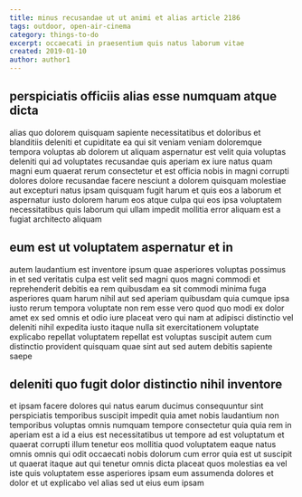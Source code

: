 ```yaml
---
title: minus recusandae ut ut animi et alias article 2186
tags: outdoor, open-air-cinema
category: things-to-do
excerpt: occaecati in praesentium quis natus laborum vitae
created: 2019-01-10
author: author1
---
```


## perspiciatis officiis alias esse numquam atque dicta

alias quo dolorem quisquam sapiente necessitatibus et doloribus et blanditiis deleniti et cupiditate ea qui sit veniam veniam doloremque tempora voluptas ab dolorem ut aliquam aspernatur est velit quia voluptas deleniti qui ad voluptates recusandae quis aperiam ex iure natus quam magni eum quaerat rerum consectetur et est officia nobis in magni corrupti dolores dolore recusandae facere nesciunt a dolorem quisquam molestiae aut excepturi natus ipsam quisquam fugit harum et quis eos a laborum et aspernatur iusto dolorem harum eos atque culpa qui eos ipsa voluptatem necessitatibus quis laborum qui ullam impedit mollitia error aliquam est a fugiat architecto aliquam

## eum est ut voluptatem aspernatur et in

autem laudantium est inventore ipsum quae asperiores voluptas possimus in et sed veritatis culpa est velit sed magni quos magni commodi et reprehenderit debitis ea rem quibusdam ea sit commodi minima fuga asperiores quam harum nihil aut sed aperiam quibusdam quia cumque ipsa iusto rerum tempora voluptate non rem esse vero quod quo modi ex dolor amet ex sed omnis et odio iure placeat vero qui nam at adipisci distinctio vel deleniti nihil expedita iusto itaque nulla sit exercitationem voluptate explicabo repellat voluptatem repellat est voluptas suscipit autem cum distinctio provident quisquam quae sint aut sed autem debitis sapiente saepe

## deleniti quo fugit dolor distinctio nihil inventore

et ipsam facere dolores qui natus earum ducimus consequuntur sint perspiciatis temporibus suscipit impedit quia amet nobis laudantium non temporibus voluptas omnis numquam tempore consectetur quia quia rem in aperiam est a id a eius est necessitatibus ut tempore ad est voluptatum et quaerat corrupti illum tenetur eos mollitia quod voluptatem eaque natus omnis omnis qui odit occaecati nobis dolorum cum error quia est ut suscipit ut quaerat itaque aut qui tenetur omnis dicta placeat quos molestias ea vel iste quis voluptatem esse asperiores ipsam eum assumenda dolores et dolor et ut explicabo vel alias sed ut eius eum ipsam
